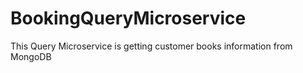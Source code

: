 # BookingQueryMicroservice
This Query Microservice is getting customer books information from MongoDB
